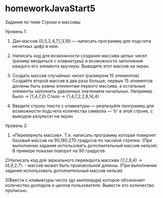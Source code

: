 # homeworkJavaStart5
Задания по теме Строки и массивы

Уровень 1:
1) Дан массив {0,5,2,4,7,1,3,19} — написать программу для подсчета 
нечетных цифр в нем.

2) Написать код для возможности создания массива целых чисел (размер 
вводиться с клавиатуры) и возможности заполнения каждого его элемента 
вручную. Выведите этот массив на экран.

3) Создать массив случайных чисел (размером 15 элементов). Создайте 
второй массив в два раза больше, первые 15 элементов должны быть 
равны элементам первого массива, а остальные элементы заполнить 
удвоенных значением начальных. Например
Было → {1,4,7,2}
Стало → {1,4,7,2,2,8,14,4}

4) Введите строку текста с клавиатуры — реализуйте программу для 
возможности подсчета количества символа — 'b' в этой строке, с выводом 
результат на экран

Уровень 2:

1) «Перевернуть массив». Т.е. написать программу которая повернет 
базовый массив на 90,180,270 градусов по часовой стрелке. (При 
выполнении задания использовать дополнительный массив нельзя). В 
примере показан поворот на 90 градусов

2)Написать код для зеркального переворота массива (7,2,9,4) -> (4,9,2,7). - 
массив может быть произвольной длинны. (При выполнении задания 
использовать дополнительный массив нельзя)

3)Ввести с клавиатуры число (до миллиарда) которое обозначает 
количество долларов и центов пользователя. Вывести это количество 
прописью.
